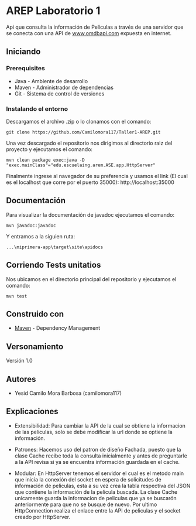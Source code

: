 # AREP Laboratorio 1

Api que consulta la información de Películas a través de una servidor que se conecta con una API de www.omdbapi.com expuesta en internet.

## Iniciando

### Prerequisites

- Java - Ambiente de desarrollo
- Maven - Administrador de dependencias
- Git - Sistema de control de versiones

### Instalando el entorno

Descargamos el archivo .zip o lo clonamos con el comando:

```
git clone https://github.com/Camilomora117/Taller1-AREP.git
```

Una vez descargado el repositorio nos dirigimos al directorio raiz del proyecto y ejecutamos el comando:

```
mvn clean package exec:java -D "exec.mainClass"="edu.escuelaing.arem.ASE.app.HttpServer"
```

Finalmente ingrese al navegador de su preferencia y usamos el link (El cual es el localhost que corre por el puerto 35000):
http://localhost:35000

## Documentación

Para visualizar la documentación de javadoc ejecutamos el comando: 

```
mvn javadoc:javadoc
```

Y entramos a la siguien ruta:

```
...\miprimera-app\target\site\apidocs
```

## Corriendo Tests unitatios

Nos ubicamos en el directorio principal del repositorio y ejecutamos el comando:

```
mvn test
```

## Construido con

* [Maven](https://maven.apache.org/) - Dependency Management

## Versonamiento

Versión 1.0

## Autores

* Yesid Camilo Mora Barbosa (camilomora117)

## Explicaciones

* Extensibilidad: Para cambiar la API de la cual se obtiene la informacion de las peliculas, solo se debe modificar la url donde se optiene la información.

* Patrones: Hacemos uso del patron de diseño Fachada, puesto que la clase Cache recibe toda la consulta inicialmente y antes de preguntarle a la API revisa si ya se encuentra información guardada en el cache.

* Modular: En HttpServer tenemos el servidor el cual es el metodo main que inicia la conexión del socket en espera de solicitudes de información de peliculas, esta a su vez crea la tabla respectiva del JSON que contiene la información de la pelicula buscada. La clase Cache unicamente guarda la informacion de peliculas que ya se buscarón anteriormente para que no se busque de nuevo. Por ultimo HttpConnection realiza el enlace entre la API de peliculas y el socket creado por HttpServer.
